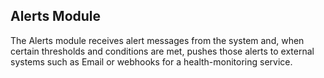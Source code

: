 ﻿## Alerts Module

The Alerts module receives alert messages from the system and, when certain thresholds and conditions are met, pushes those alerts to external systems such as Email or webhooks for a health-monitoring service.

